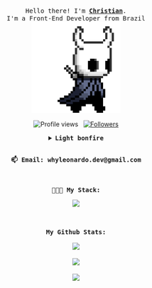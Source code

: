 <p align="center">
  <br>
  <samp>
    Hello there! I'm <b><a rel="nofollow noopener noreferrer" target="_blank" href="https://whyleonardo.tech">Christian</a></b>.
    <br>I'm a Front-End Developer from Brazil<br>

</samp>

  <img src="https://raw.githubusercontent.com/TanZng/TanZng/master/assets/hollor_knight3.gif" width="200"/>

</p>

<p align="center">
  <img src="https://komarev.com/ghpvc/?username=whyleonardo&color=blueviolet" alt="Profile views" />
  &nbsp;
  <a href="https://github.com/whyleonardo?tab=followers">
    <img src="https://img.shields.io/github/followers/Pepyn0?style=social" alt="Followers" />
  </a>
</p>


<details align="center">

<summary> <b> <samp> Light bonfire </samp></b></summary>
<samp>
 <b><h2 style="color: #fc6203">B O N F I R E &nbsp; L I T !</h2> </b>

<img src="https://raw.githubusercontent.com/TanZng/TanZng/master/assets/bonefire.gif" width="200"/>

Current Project: <a href="https://github.com/whyleonardo/keeptime">Keeptime</a>


<p align="center">
  <a rel="nofollow noopener noreferrer" target="_blank" href="https://www.linkedin.com/in/christianlsb/">
  <img src="https://raw.githubusercontent.com/TanZng/TanZng/master/assets/linkedin.png" width="30px" alt="LinkedIn"></a>
  &nbsp; 
  &nbsp;
  <a rel="nofollow noopener noreferrer" target="_blank" href="https://twitter.com/christianlsb0">
  <img src="https://raw.githubusercontent.com/TanZng/TanZng/master/assets/twitter.png" width="30px" alt="Twitter"></a>
</p> 


</samp>
</details>

<br/>

<p align="center">
<b> <samp> 📫 Email: whyleonardo.dev@gmail.com</samp> </b>
</p>


<br/>

<p align="center">
<b> <samp>  👨🏽‍💻 My Stack:</samp> </b>
</p>


   <p align="center">
     <a align='center' href="https://skillicons.dev">
       <img src="https://skillicons.dev/icons?i=js,html,css,figma,firebase,git,github,jest,nextjs,nodejs,prisma,react,supabase,tailwind,ts,vite,vscode"/>
     </a>
   </p>

<br/>

<p align="center">
<b> <samp> My Github Stats: </samp> </b>
</p>
   
<p align="center">
<img align="center" src="https://github-readme-stats.vercel.app/api/top-langs/?username=whyleonardo&layout=compact&theme=github_dark&langs_count=10&exclude_repo=kasweb">
<br>
<br>
<img align="center" src="https://github-readme-stats.vercel.app/api?username=whyleonardo&count_private=true&show_icons=trueline_height=21&theme=github_dark">	
<br>
<br>
<img align="center" src="https://github-readme-streak-stats.herokuapp.com/?user=whyleonardo&theme=holi-theme">
</p>

